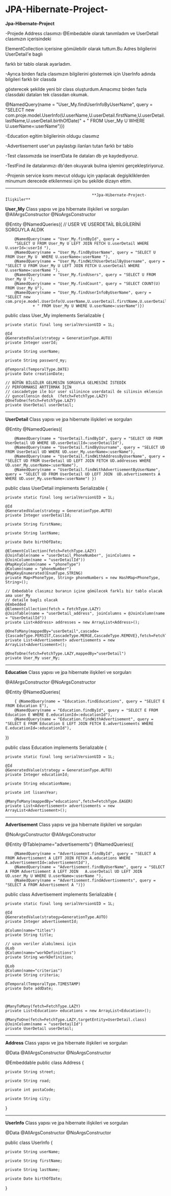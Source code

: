 # JPA-Hibernate-Project-

**Jpa-Hibernate-Project**

-Projede Address clasımızı @Embedable olarak tanımladım ve UserDetail clasımızın içerisindeki

ElementCollection içerisine gömülebilir olarak tuttum.Bu Adres bilgilerini UserDetail'e baglı

farklı bir tablo olarak ayarladım.

-Ayrıca birden fazla clasımızın bilgilerini göstermek için UserInfo adında bilgileri farklı bir classda

gösterecek şekilde yeni bir class oluşturdum.Amacımız birden fazla classdaki dataları tek classdan okumak.


@NamedQuery(name = "User_My.findUserInfoByUserName", query = 
"SELECT new com.proje.model.UserInfo(U.userName,U.userDetail.firstName,U.userDetail.lastName,U.userDetail.birthOfDate)"
				+ " FROM User_My U WHERE U.userName=:userName")})


-Education egitim bilgilerinin oldugu clasımız

-Advertisement user'un paylastıgı ilanları tutan farklı bır tablo

-Test classımızda ise insertData ile dataları db ye kaydediyoruz.

-TestFind ile datalarımızı db'den okuyarak bulma işlemini gerçekleştiriyoruz.

-Projenin service kısmı mevcut oldugu için yapılacak degişikliklerden minumum derecede etkilenmesi için bu şekilde dizayn ettim.


------------------------------------------------------------------------------------------------------------------------

                                          **Jpa-Hibernate-Project-İlişkiler**


**User_My** Class yapısı ve jpa hibernate ilişkileri ve sorguları
@AllArgsConstructor
@NoArgsConstructor

@Entity
@NamedQueries({
		// USER VE USERDETAİL BİLGİLERİNİ SORGUYLA ALDIK
		
		@NamedQuery(name = "User_My.findById", query =
		"SELECT U FROM User_My U LEFT JOIN FETCH U.userDetail WHERE U.userId=:userId "),
		@NamedQuery(name = "User_My.findByUserName", query = "SELECT U FROM User_My U  WHERE U.userName=:userName "),
		@NamedQuery(name = "User_My.findWithUserDetailByUsername", query = "SELECT U FROM User_My U LEFT JOIN FETCH U.userDetail WHERE U.userName=:userName "),
		@NamedQuery(name = "User_My.findUsers", query = "SELECT U FROM User_My U "),
		@NamedQuery(name = "User_My.findCount", query = "SELECT COUNT(U) FROM User_My U"),
		@NamedQuery(name = "User_My.findUserInfoByUserName", query = "SELECT new com.proje.model.UserInfo(U.userName,U.userDetail.firstName,U.userDetail.lastName,U.userDetail.birthOfDate)"
				+ " FROM User_My U WHERE U.userName=:userName")})
public class User_My implements Serializable {

	private static final long serialVersionUID = 1L;

	@Id
	@GeneratedValue(strategy = GenerationType.AUTO)
	private Integer userId;

	private String userName;

	private String password_my;

	@Temporal(TemporalType.DATE)
	private Date creationDate;

	// BÜTÜN BİLGİLER GELMESİN SORGUYLA GELMESİNİ İSTEDİK
	// PERFORMANSI ARTTIRMAK İÇİN
	// cascadetype ile bir user silinince userdatail de silinsin eklensin
	// guncellensin dedık  (fetch=FetchType.LAZY)
	@OneToOne(fetch=FetchType.LAZY)
	private UserDetail userDetail;


-----------------------------------------------------------------------------------------

**UserDetail** Class yapısı ve jpa hibernate ilişkileri ve sorguları


@Entity
@NamedQueries({

		@NamedQuery(name = "UserDetail.findById", query = "SELECT UD FROM UserDetail UD WHERE UD.userDetailId=:userDetailId"),
		@NamedQuery(name = "UserDetail.findByUsurname", query = "SELECT UD FROM UserDetail UD WHERE UD.user_My.userName=:userName"),
		@NamedQuery(name = "UserDetail.findWithAddressByUserName", query = "SELECT UD FROM UserDetail UD LEFT JOIN FETCH UD.addresses WHERE UD.user_My.userName=:userName"),
		@NamedQuery(name = "UserDetail.findWithAdvertisementByUserName", query = "SELECT UD FROM UserDetail UD LEFT JOIN  UD.advertisements A WHERE UD.user_My.userName=:userName") })
		
		
public class UserDetail implements Serializable {

	private static final long serialVersionUID = 1L;

	@Id
	@GeneratedValue(strategy = GenerationType.AUTO)
	private Integer userDetailId;

	private String firstName;

	private String lastName;

	private Date birthOfDate;

	@ElementCollection(fetch=FetchType.LAZY)
	@JoinTable(name = "userDetail_PhoneNumber", joinColumns = @JoinColumn(name = "userDetailId"))
	@MapKeyColumn(name = "phoneType")
	@Column(name = "phoneNumber")
	@MapKeyEnumerated(EnumType.STRING)
	private Map<PhoneType, String> phoneNumbers = new HashMap<PhoneType, String>();

	// Embedable clasımız buranın içine gömülecek farklı bir tablo olacak ama user_My
	// detaile baglı olacak
	@Embedded
	@ElementCollection(fetch = FetchType.LAZY)
	@JoinTable(name = "userDetail_address", joinColumns = @JoinColumn(name = "UserDetailId"))
	private List<Address> addresses = new ArrayList<Address>();

	@OneToMany(mappedBy="userDetail",cascade= {CascadeType.PERSIST,CascadeType.MERGE,CascadeType.REMOVE},fetch=FetchType.LAZY)
	private List<Advertisement> advertisements = new ArrayList<Advertisement>();

	@OneToOne(fetch=FetchType.LAZY,mappedBy="userDetail")
	private User_My user_My;


-------------------------------------------------------------------------------------------------------

**Education** Class yapısı ve jpa hibernate ilişkileri ve sorguları


@AllArgsConstructor
@NoArgsConstructor

@Entity
@NamedQueries(


		{ @NamedQuery(name = "Education.findEducations", query = "SELECT E FROM Education E"),
		@NamedQuery(name = "Education.findById", query = "SELECT E FROM Education E WHERE E.educationId=:educationId"),
		@NamedQuery(name = "Education.findWithAdvertisement", query = "SELECT E FROM Education E LEFT JOIN FETCH E.advertisements WHERE E.educationId=:educationId"),

})


public class Education implements Serializable {

	private static final long serialVersionUID = 1L;

	@Id
	@GeneratedValue(strategy = GenerationType.AUTO)
	private Integer educationId;

	private String educationName;

	private int lisansYear;

	@ManyToMany(mappedBy="educations",fetch=FetchType.EAGER)
	private List<Advertisement> advertisements = new ArrayList<Advertisement>();


-------------------------------------------------------------------------------------------------------------------


**Advertisement** Class yapısı ve jpa hibernate ilişkileri ve sorguları



@NoArgsConstructor
@AllArgsConstructor

@Entity
@Table(name="advertisements")
@NamedQueries({

		@NamedQuery(name = "Advertisement.findById", query = "SELECT A FROM Advertisement A LEFT JOIN FETCH A.educations WHERE A.advertisementId=:advertisementId"),
		@NamedQuery(name = "Advertisement.findByUserName", query = "SELECT A FROM Advertisement A LEFT JOIN   A.userDetail UD LEFT JOIN   UD.user_My U WHERE U.userName=:userName "),
		@NamedQuery(name = "Advertisement.findAdvertisements", query = "SELECT A FROM Advertisement A ")})
		
public class Advertisement implements Serializable {

	private static final long serialVersionUID = 1L;

	@Id
	@GeneratedValue(strategy=GenerationType.AUTO)
	private Integer advertisementId;

	@Column(name="titles")
	private String title;

	// uzun veriler alabılmesi için
	@Lob
	@Column(name="workDefinitions")
	private String workDefinition;

	@Lob
	@Column(name="criterias")
	private String criteria;

	@Temporal(TemporalType.TIMESTAMP)
	private Date addDate;

	

	@ManyToMany(fetch=FetchType.LAZY)
	private List<Education> educations = new ArrayList<Education>();

	@ManyToOne(fetch=FetchType.LAZY,targetEntity=UserDetail.class)
	@JoinColumn(name = "userDetailId")
	private UserDetail userDetail;

---------------------------------------------------------------------------------------------------------

**Address** Class yapısı ve jpa hibernate ilişkileri ve sorguları


@Data
@AllArgsConstructor
@NoArgsConstructor

@Embeddable
public class Address {

	private String street;

	private String road;

	private int postaCode;

	private String city;

}

-------------------------------------------------------------------------------------------------------

**UserInfo** Class yapısı ve jpa hibernate ilişkileri ve sorguları


@Data
@AllArgsConstructor
@NoArgsConstructor

public class UserInfo {

	private String userName;

	private String firstName;

	private String lastName;

	private Date birthOfDate;

}
